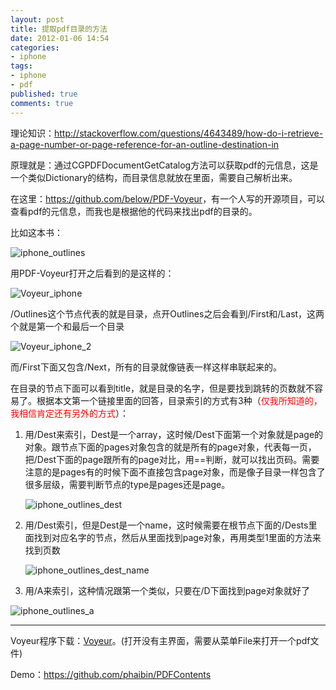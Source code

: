 ```yaml
---
layout: post
title: 提取pdf目录的方法
date: 2012-01-06 14:54
categories:
- iphone
tags:
- iphone
- pdf
published: true
comments: true
---
```

理论知识：<http://stackoverflow.com/questions/4643489/how-do-i-retrieve-a-page-number-or-page-reference-for-an-outline-destination-in>

原理就是：通过CGPDFDocumentGetCatalog方法可以获取pdf的元信息，这是一个类似Dictionary的结构，而目录信息就放在里面，需要自己解析出来。

在这里：<https://github.com/below/PDF-Voyeur>，有一个人写的开源项目，可以查看pdf的元信息，而我也是根据他的代码来找出pdf的目录的。

比如这本书：

![iphone_outlines](/images/articles/iphone_outlines.png)

用PDF-Voyeur打开之后看到的是这样的：

![Voyeur_iphone](/images/articles/Voyeur_iphone.png)

/Outlines这个节点代表的就是目录，点开Outlines之后会看到/First和/Last，这两个就是第一个和最后一个目录

![Voyeur_iphone_2](/images/articles/Voyeur_iphone_2.png)

而/First下面又包含/Next，所有的目录就像链表一样这样串联起来的。

在目录的节点下面可以看到title，就是目录的名字，但是要找到跳转的页数就不容易了。根据本文第一个链接里面的回答，目录索引的方式有3种（<font color="red">仅我所知道的，我相信肯定还有另外的方式</font>）：

1. 用/Dest来索引，Dest是一个array，这时候/Dest下面第一个对象就是page的对象。跟节点下面的pages对象包含的就是所有的page对象，代表每一页，把/Dest下面的page跟所有的page对比，用==判断，就可以找出页码。需要注意的是pages有的时候下面不直接包含page对象，而是像子目录一样包含了很多层级，需要判断节点的type是pages还是page。

    ![iphone_outlines_dest](/images/articles/iphone_outlines_dest.png)

2. 用/Dest索引，但是Dest是一个name，这时候需要在根节点下面的/Dests里面找到对应名字的节点，然后从里面找到page对象，再用类型1里面的方法来找到页数

    ![iphone_outlines_dest_name](/images/articles/iphone_outlines_dest_name.png)

3. 用/A来索引，这种情况跟第一个类似，只要在/D下面找到page对象就好了

![iphone_outlines_a](/images/articles/iphone_outlines_a.png)

---

Voyeur程序下载：[Voyeur](/attachment/Voyeur.app.zip)。(打开没有主界面，需要从菜单File来打开一个pdf文件)

Demo：<https://github.com/phaibin/PDFContents>

